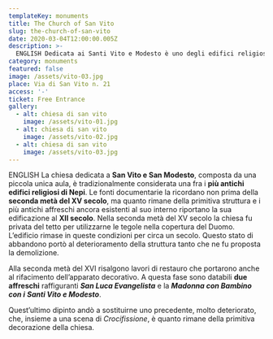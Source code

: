 ```yaml
---
templateKey: monuments
title: The Church of San Vito
slug: the-church-of-san-vito
date: 2020-03-04T12:00:00.005Z
description: >-
  ENGLISH Dedicata ai Santi Vito e Modesto è uno degli edifici religiosi più antichi di Nepi. Contiene importanti affreschi che ne fanno risalire la costruzione al XII Secolo.
category: monuments
featured: false
image: /assets/vito-03.jpg
place: Via di San Vito n. 21
access: '-'
ticket: Free Entrance
gallery:
  - alt: chiesa di san vito
    image: /assets/vito-01.jpg
  - alt: chiesa di san vito
    image: /assets/vito-02.jpg
  - alt: chiesa di san vito
    image: /assets/vito-03.jpg
---
```

ENGLISH La chiesa dedicata a **San Vito e San Modesto**, composta da una piccola unica aula, è tradizionalmente considerata una fra i **più antichi edifici religiosi di Nepi**. Le fonti documentarie la ricordano non prima della **seconda metà del XV secolo**, ma quanto rimane della primitiva struttura e i più antichi affreschi ancora esistenti al suo interno riportano la sua edificazione al **XII secolo**. Nella seconda metà del XV secolo la chiesa fu privata del tetto per utilizzarne le tegole nella copertura del Duomo. L’edificio rimase in queste condizioni per circa un secolo. Questo stato di abbandono portò al deterioramento della struttura tanto che ne fu proposta la demolizione.

Alla seconda metà del XVI risalgono lavori di restauro che portarono anche al rifacimento dell’apparato decorativo. A questa fase sono databili **due affreschi** raffiguranti _**San Luca Evangelista**_  e la _**Madonna con Bambino**_  _**con i**_  _**Santi Vito e Modesto**_.

Quest’ultimo dipinto andò a sostituirne uno precedente, molto deteriorato, che, insieme a una scena di _Crocifissione_, è quanto rimane della primitiva decorazione della chiesa.